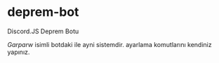 # deprem-bot
Discord.JS Deprem Botu

*Garparw* isimli botdaki ile ayni sistemdir.
ayarlama komutlarını kendiniz yapınız.
